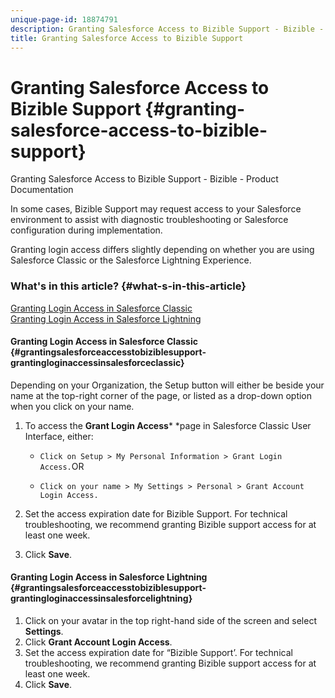 ```yaml
---
unique-page-id: 18874791
description: Granting Salesforce Access to Bizible Support - Bizible - Product Documentation
title: Granting Salesforce Access to Bizible Support
---
```


# Granting Salesforce Access to Bizible Support {#granting-salesforce-access-to-bizible-support}

Granting Salesforce Access to Bizible Support - Bizible - Product Documentation

In some cases, Bizible Support&nbsp;may request access to your Salesforce environment to assist with diagnostic troubleshooting or Salesforce configuration during implementation.

Granting login access differs slightly depending on whether&nbsp;you are using Salesforce Classic or the Salesforce Lightning Experience.

### What's in this article? {#what-s-in-this-article}

[Granting Login Access in Salesforce Classic](#grantingsalesforceaccesstobiziblesupport-grantingloginaccessinsalesforceclassic)  
[Granting Login Access in Salesforce Lightning](#grantingsalesforceaccesstobiziblesupport-grantingloginaccessinsalesforcelightning)

#### Granting Login Access in Salesforce Classic {#grantingsalesforceaccesstobiziblesupport-grantingloginaccessinsalesforceclassic}

Depending on your Organization, the Setup button will either be beside your name at the top-right corner of the page, or listed as a drop-down option when you click on your name.

1. To access the **Grant Login Access*** *page in Salesforce Classic User Interface, either:

    * `Click on Setup > My Personal Information > Grant Login Access.`OR
    
    * `Click on your name > My Settings > Personal > Grant Account Login Access.`

1. Set the access expiration date for Bizible Support. For technical troubleshooting, we recommend granting Bizible support access for at least one week. 
1. Click **Save**.

#### Granting Login Access in Salesforce Lightning {#grantingsalesforceaccesstobiziblesupport-grantingloginaccessinsalesforcelightning}

1. Click on your avatar in the top right-hand side of the screen and select **Settings**.
1. Click **Grant Account Login Access**.
1. Set the access expiration date for “Bizible Support’. For technical troubleshooting, we recommend granting Bizible support access for at least one week. 
1. Click **Save**.

